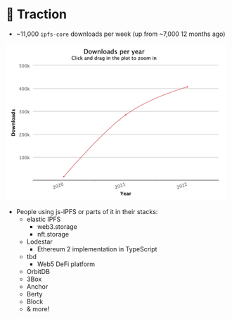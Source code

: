 # 🚜 Traction

* ~11,000 `ipfs-core` downloads per week (up from ~7,000 12 months ago)

<img src="slides/growth.png" alt="js-ipfs growth" width="500" />

* People using js-IPFS or parts of it in their stacks:
  * elastic IPFS
    * web3.storage
    * nft.storage
  * Lodestar
    * Ethereum 2 implementation in TypeScript
  * tbd
    * Web5 DeFi platform
  * OrbitDB
  * 3Box
  * Anchor
  * Berty
  * Block
  * & more!
